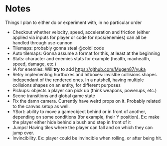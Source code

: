 # Notes

Things I plan to either do or experiment with, in no particular order

- Checkout whether velocity, speed, acceleration and friction (either applied via inputs for player or code for npcs/enemies) can all be handled through use-cannon
- Tilemaps: probably gonna steal @coldi code
- Auto tilemaps: Gonna assume a format for this, at least at the beginning
- Stats: character and enemies stats for example (health, maxhealth, speed, damage, etc.)
- IA for enemies: Will **try** to add https://github.com/Mugen87/yuka
- Retry implementing hurtboxes and hitboxes: invislbe collisions shapes independant of the rendered ones. In a nutshell, having multiple collisions shapes on an entity, for different purposes
- Pickups: objects a player can pick up (think weapons, powerups, etc.)
- Scene transitions and global game state
- Fix the damn camera. Currently have weird props on it. Probably related to the canvas setup as well.
- YSort: ability to move a gameobject behind or in front of another, depending on some conditions (for example, their Y position). Ex: make the player either hide behind a bush and step in front of it
- Jumps! Having tiles where the player can fall and on which they can jump over.
- Invincibility. Ex: player could be invincible when rolling, or after being hit.
